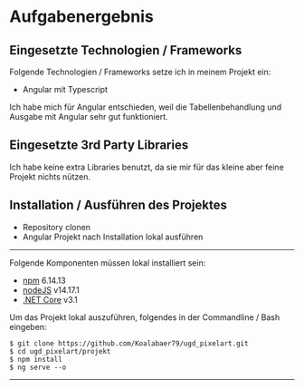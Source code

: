 # Aufgabenergebnis

## Eingesetzte Technologien / Frameworks

Folgende Technologien / Frameworks setze ich in meinem Projekt ein:

- Angular mit Typescript

Ich habe mich für Angular entschieden, weil die Tabellenbehandlung und Ausgabe mit Angular sehr gut funktioniert.

## Eingesetzte 3rd Party Libraries

Ich habe keine extra Libraries benutzt, da sie mir für das kleine aber feine Projekt nichts nützen.

## Installation / Ausführen des Projektes

- Repository clonen
- Angular Projekt nach Installation lokal ausführen

---

Folgende Komponenten müssen lokal installiert sein:

- [npm](https://www.npmjs.com/) 6.14.13
- [nodeJS](https://nodejs.org/de/) v14.17.1
- [.NET Core](https://dotnet.microsoft.com/download) v3.1

Um das Projekt lokal auszuführen, folgendes in der Commandline / Bash eingeben:

```console
$ git clone https://github.com/Koalabaer79/ugd_pixelart.git
$ cd ugd_pixelart/projekt
$ npm install
$ ng serve --o
```
---
